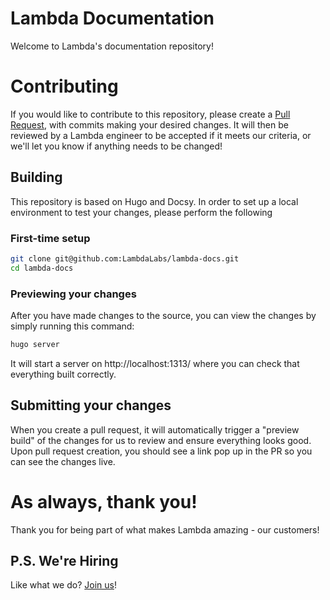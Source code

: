 # Lambda Documentation

Welcome to Lambda's documentation repository!

# Contributing

If you would like to contribute to this repository, please create a [Pull Request](https://github.com/LambdaLabs/lambda-docs/pulls), with commits making your desired changes. It will then be reviewed by a Lambda engineer to be accepted if it meets our criteria, or we'll let you know if anything needs to be changed!

## Building

This repository is based on Hugo and Docsy. In order to set up a local environment to test your changes, please perform the following

### First-time setup

```bash
git clone git@github.com:LambdaLabs/lambda-docs.git
cd lambda-docs
```

### Previewing your changes

After you have made changes to the source, you can view the changes by simply running this command:

```bash
hugo server
```

It will start a server on http://localhost:1313/ where you can check that everything built correctly.

## Submitting your changes

When you create a pull request, it will automatically trigger a "preview build" of the changes for us to review and ensure everything looks good. Upon pull request creation, you should see a link pop up in the PR so you can see the changes live.

# As always, thank you!

Thank you for being part of what makes Lambda amazing - our customers!

## P.S. We're Hiring

Like what we do? [Join us](https://lambdalabs.com/careers)!

